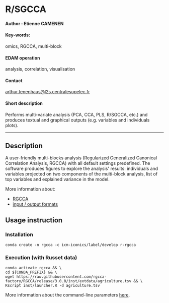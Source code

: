 # R/SGCCA 

#### Author : Etienne CAMENEN

#### Key-words: 
omics, RGCCA, multi-block

#### EDAM operation
analysis, correlation, visualisation

#### Contact
arthur.tenenhaus@l2s.centralesupelec.fr

#### Short description
Performs multi-variate analysis (PCA, CCA, PLS, R/SGCCA, etc.) and produces textual and graphical outputs (e.g. variables and individuals plots).

---

## Description
A user-friendly multi-blocks analysis (Regularized Generalized Canonical Correlation Analysis, RGCCA) with all default settings predefined. The software produces figures to explore the analysis' results: individuals and variables projected on two components of the multi-block analysis, list of top variables and explained variance in the model.
 
More information about:
- [RGCCA](https://cran.r-project.org/web/packages/RGCCA/vignettes/vignette_RGCCA.pdf)
- [input / output formats](https://github.com/rgcca-factory/RGCCA/tree/release/3.0.0#input-files)


## Usage instruction

### Installation
```
conda create -n rgcca -c icm-iconics/label/develop r-rgcca
```

### Execution (with Russet data)
```
conda activate rgcca && \
cd ${CONDA_PREFIX} && \
wget https://raw.githubusercontent.com/rgcca-factory/RGCCA/release/3.0.0/inst/extdata/agriculture.tsv && \
Rscript inst/launcher.R -d agriculture.tsv
 ```
 
 More information about the command-line parameters [here](https://github.com/rgcca-factory/RGCCA/tree/release/3.0.0#command-line).